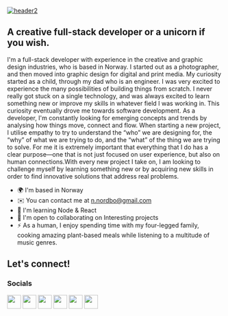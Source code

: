<a href='https://www.ninjanordbo.dev/' target='_blank'><img src='https://imgur.com/a/iuyU94e' border='0' alt='header2'/></a>

A creative full-stack developer or a unicorn if you wish.
---------------------------------------------------------

I'm a full-stack developer with experience in the creative and graphic design industries, who is based in Norway. I started out as a photographer, and then moved into graphic design for digital and print media. My curiosity started as a child, through my dad who is an engineer. I was very excited to experience the many possibilities of building things from scratch. I never really got stuck on a single technology, and was always excited to learn something new or improve my skills in whatever field I was working in. This curiosity eventually drove me towards software development. As a developer, I'm constantly looking for emerging concepts and trends by analysing how things move, connect and flow. When starting a new project, I utilise empathy to try to understand the “who” we are designing for, the “why” of what we are trying to do, and the “what” of the thing we are trying to solve. For me it is extremely important that everything that I do has a clear purpose—one that is not just focused on user experience, but also on human connections.With every new project I take on, I am looking to challenge myself by learning something new or by acquiring new skills in order to find innovative solutions that address real problems.

* 🌍  I'm based in Norway
* ✉️  You can contact me at [n.nordbo@gmail.com](mailto:n.nordbo@gmail.com)
* 🧠  I'm learning Node & React
* 🤝  I'm open to collaborating on Interesting projects
* ⚡  As a human, I enjoy spending time with my four-legged family, cooking amazing plant-based meals while listening to a multitude of music genres.

Let's connect!
---------------------------------------------------------

### Socials

<p align="left"> <a href="https://www.behance.com/ninjanordbo" target="_blank" rel="noreferrer"><img src="https://raw.githubusercontent.com/danielcranney/readme-generator/main/public/icons/socials/behance.svg" width="32" height="32" /></a> <a href="https://discord.com/users/ninjanordbo#9090" target="_blank" rel="noreferrer"><img src="https://raw.githubusercontent.com/danielcranney/readme-generator/main/public/icons/socials/discord.svg" width="32" height="32" /></a> <a href="https://www.github.com/ninjanordbo" target="_blank" rel="noreferrer"><img src="https://raw.githubusercontent.com/danielcranney/readme-generator/main/public/icons/socials/github.svg" width="32" height="32" /></a> <a href="http://www.instagram.com/ninjanordbo" target="_blank" rel="noreferrer"><img src="https://raw.githubusercontent.com/danielcranney/readme-generator/main/public/icons/socials/instagram.svg" width="32" height="32" /></a> <a href="https://www.linkedin.com/in/ninanordbo" target="_blank" rel="noreferrer"><img src="https://raw.githubusercontent.com/danielcranney/readme-generator/main/public/icons/socials/linkedin.svg" width="32" height="32" /></a> <a href="https://www.twitter.com/ninjanordbo" target="_blank" rel="noreferrer"><img src="https://raw.githubusercontent.com/danielcranney/readme-generator/main/public/icons/socials/twitter.svg" width="32" height="32" /></a></p>
